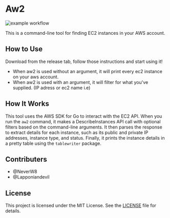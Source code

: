 # Aw2

![example workflow](https://github.com/NeverW8/aw2/actions/workflows/go.yml/badge.svg)

This is a command-line tool for finding EC2 instances in your AWS account.

## How to Use

Download from the release tab, follow those instructions and start using it!

* When aw2 is used without an argument, it will print every ec2 instance on your aws account.
* When aw2 is used with an argument, it will filter for what you've supplied. (IP adress or ec2 name i.e)

## How It Works

This tool uses the AWS SDK for Go to interact with the EC2 API. When you run the `aw2` command, it makes a DescribeInstances API call with optional filters based on the command-line arguments. It then parses the response to extract details for each instance, such as its public and private IP addresses, instance type, and status. Finally, it prints the instance details in a pretty table using the `tablewriter` package.


## Contributers
- @NeverW8
- @Lapponiandevil

## License

This project is licensed under the MIT License. See the [LICENSE](https://github.com/NeverW8/aw2/blob/main/LICENSE) file for details.
